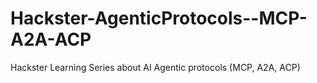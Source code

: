 # Hackster-AgenticProtocols--MCP-A2A-ACP
Hackster Learning Series about AI Agentic protocols (MCP, A2A, ACP)
